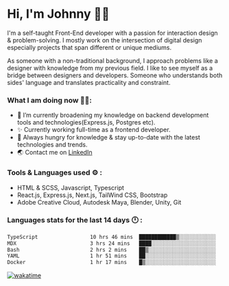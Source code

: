# Hi, I'm Johnny 👋🧑‍

I'm a self-taught Front-End developer with a passion for interaction design & problem-solving. I mostly work on the intersection of digital design especially projects that span different or unique mediums.

As someone with a non-traditional background, I approach problems like a designer with knowledge from my previous field. I like to see myself as a bridge between designers and developers. Someone who understands both sides' language and translates practicality and constraint.

### What I am doing now 🧑‍💻:

- 🔭 I’m currently broadening my knowledge on backend development tools and technologies(Express.js, Postgres etc).
- ✨ Currently working full-time as a frontend developer.
- 📖 Always hungry for knowledge & stay up-to-date with the latest technologies and trends.
- 🌏 Contact me on [LinkedIn](https://www.linkedin.com/in/johchai/)

### Tools & Languages used ⚙️ :

- HTML & SCSS, Javascript, Typescript
- React.js, Express.js, Next.js, TailWind CSS, Bootstrap
- Adobe Creative Cloud, Autodesk Maya, Blender, Unity, Git

### Languages stats for the last 14 days 🕛 :

<!--START_SECTION:waka-->

```txt
TypeScript                 10 hrs 46 mins  ████████████▒░░░░░░░░░░░░   48.87 %
MDX                        3 hrs 24 mins   ████░░░░░░░░░░░░░░░░░░░░░   15.48 %
Bash                       2 hrs 2 mins    ██▒░░░░░░░░░░░░░░░░░░░░░░   09.27 %
YAML                       1 hr 51 mins    ██░░░░░░░░░░░░░░░░░░░░░░░   08.41 %
Docker                     1 hr 17 mins    █▒░░░░░░░░░░░░░░░░░░░░░░░   05.88 %
```

<!--END_SECTION:waka-->

[![wakatime](https://wakatime.com/badge/user/0cd14e89-b357-451d-b5c1-4a79286fb5a6.svg)](https://wakatime.com/@0cd14e89-b357-451d-b5c1-4a79286fb5a6)

